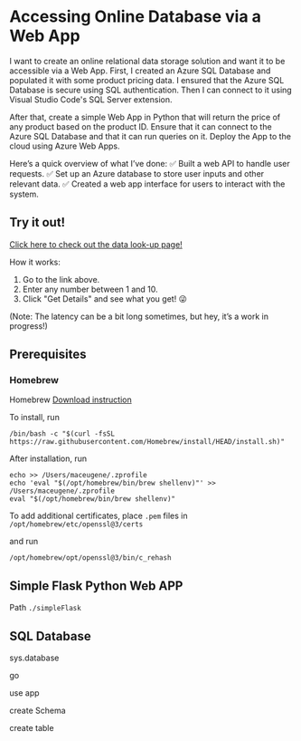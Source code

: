 # Accessing Online Database via a Web App

I want to create an online relational data storage solution and want it to be accessible via a Web App. First, I created an Azure SQL Database and populated it with some product pricing data. I ensured that the Azure SQL Database is secure using SQL authentication. Then I can connect to it using Visual Studio Code's SQL Server extension.

After that, create a simple Web App in Python that will return the price of any product based on the product ID. Ensure that it can connect to the Azure SQL Database and that it can run queries on it. Deploy the App to the cloud using Azure Web Apps.

Here’s a quick overview of what I’ve done:
✅ Built a web API to handle user requests.
✅ Set up an Azure database to store user inputs and other relevant data.
✅ Created a web app interface for users to interact with the system.

## Try it out!

[Click here to check out the data look-up page!](metrocity-heatlh-v1-f3a9evfqhucwctdf.canadacentral-01.azurewebsites.net)

How it works:
1. Go to the link above.
2. Enter any number between 1 and 10.
3. Click "Get Details" and see what you get! 😜

(Note: The latency can be a bit long sometimes, but hey, it’s a work in progress!)

## Prerequisites
### Homebrew
Homebrew [Download instruction](https://brew.sh/)

To install, run
```
/bin/bash -c "$(curl -fsSL https://raw.githubusercontent.com/Homebrew/install/HEAD/install.sh)"
```

After installation,  run
```
echo >> /Users/maceugene/.zprofile
echo 'eval "$(/opt/homebrew/bin/brew shellenv)"' >> /Users/maceugene/.zprofile
eval "$(/opt/homebrew/bin/brew shellenv)"
```

To add additional certificates, place  `.pem` files in `/opt/homebrew/etc/openssl@3/certs`

and run
```
/opt/homebrew/opt/openssl@3/bin/c_rehash
```

## Simple Flask Python Web APP

Path `./simpleFlask`

## SQL Database

sys.database

go

use app

create Schema

create table